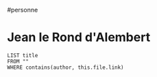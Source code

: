 #personne 
# Jean le Rond d'Alembert


```dataview
LIST title
FROM ""
WHERE contains(author, this.file.link)
```

